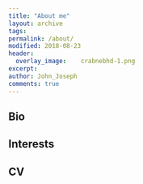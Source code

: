 ```yaml
---
title: "About me"
layout: archive
tags:
permalink: /about/
modified: 2018-08-23
header:
  overlay_image:  	crabnebhd-1.png
excerpt: 
author: John_Joseph
comments: true
---
```


## Bio

## Interests

## CV
